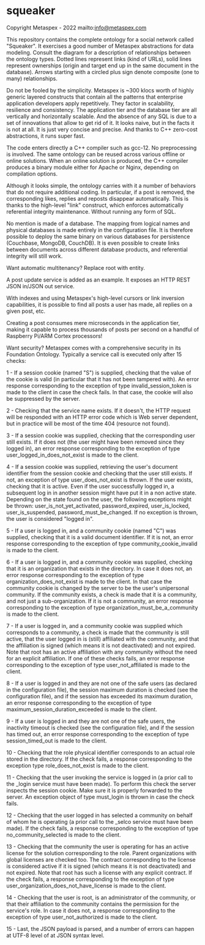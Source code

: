 # squeaker
Copyright Metaspex - 2022
mailto:info@metaspex.com

This repository contains the complete ontology for a social network called "Squeaker". It exercises a good number of Metaspex
abstractions for data modeling. Consult the diagram for a description of relationships between the ontology types.
Dotted lines represent links (kind of URLs), solid lines represent ownerships (origin and target end up in the same document
in the database). Arrows starting with a circled plus sign denote composite (one to many) relationships.

Do not be fooled by the simplicity. Metaspex is ~300 klocs worth of highly generic layered constructs that contain all the patterns
that enterprise application developers apply repetitively. They factor in scalability, resilience and consistency. The application
tier and the database tier are all vertically and horizontally scalable. And the absence of any SQL is due to a set of innovations
that allow to get rid of it. It looks naive, but in the facts it is not at all. It is just very concise and precise. And thanks
to C++ zero-cost abstractions, it runs super fast.

The code enters directly a C++ compiler such as gcc-12. No preprocessing is involved. The same ontology can be reused across
various offline or online solutions. When an online solution is produced, the C++ compiler produces a binary module either for
Apache or Nginx, depending on compilation options.

Although it looks simple, the ontology carries with it a number of behaviors that do not require additional coding. In particular,
if a post is removed, the corresponding likes, replies and reposts disappear automatically.
This is thanks to the high-level "link" construct, which enforces automatically referential integrity maintenance. Without
running any form of SQL.

No mention is made of a database. The mapping from logical names and physical databases is made entirely in the configuration
file. It is therefore possible to deploy the same binary on various databases for persistence (Couchbase, MongoDB, CouchDB). It
is even possible to create links between documents across different database products, and referential integrity will still work.

Want automatic multitenancy? Replace root with entity.

A post update service is added as an example. It exposes an HTTP REST JSON in/JSON out service.

With indexes and using Metaspex's high-level cursors or link inversion capabilities, it is possible to find all posts a user
has made, all replies on a given post, etc.

Creating a post consumes mere microseconds in the application tier, making it capable to process thousands of posts per second
on a handful of Raspberry Pi/ARM Cortex processors!

Want security? Metaspex comes with a comprehensive security in its Foundation Ontology. Typically a service call is executed only
after 15 checks:

1 - If a session cookie (named "S") is supplied, checking that the value of the cookie is valid (in particular that it has not been tampered with). An error response corresponding to the exception of type invalid_session_token is made to the client in case the check fails. In that case, the cookie will also be suppressed by the server.

2 - Checking that the service name exists. If it doesn't, the HTTP request will be responded with an HTTP error code which is Web server dependent, but in practice will be most of the time 404 (resource not found).

3 - If a session cookie was supplied, checking that the corresponding user still exists. If it does not (the user might have been removed since they logged in), an error response corresponding to the exception of type user_logged_in_does_not_exist is made to the client.

4 - If a session cookie was supplied, retrieving the user's document identifier from the session cookie and checking that the user still exists. If not, an exception of type user_does_not_exist is thrown. If the user exists, checking that it is active. Even if the user successfully logged in, a subsequent log in in another session might have put it in a non active state. Depending on the state found on the user, the following exceptions might be thrown: user_is_not_yet_activated, password_expired, user_is_locked, user_is_suspended, password_must_be_changed. If no exception is thrown, the user is considered "logged in".

5 - If a user is logged in, and a community cookie (named "C") was supplied, checking that it is a valid document identifier. If it is not, an error response corresponding to the exception of type community_cookie_invalid is made to the client.

6 - If a user is logged in, and a community cookie was supplied, checking that it is an organization that exists in the directory. In case it does not, an error response corresponding to the exception of type organization_does_not_exist is made to the client. In that case the community cookie is changed by the server to be the user's unipersonal community. If the community exists, a check is made that it is a community, and not just a sub-organization. If it is not a community, an error response corresponding to the exception of type organization_must_be_a_community is made to the client.

7 - If a user is logged in, and a community cookie was supplied which corresponds to a community, a check is made that the community is still active, that the user logged in is (still) affiliated with the community, and that the affiliation is signed (which means it is not deactivated) and not expired. Note that root has an active affiliation with any community without the need for an explicit affiliation. If one of these checks fails, an error response corresponding to the exception of type user_not_affiliated is made to the client.

8 - If a user is logged in and they are not one of the safe users (as declared in the configuration file), the session maximum duration is checked (see the configuration file), and if the session has exceeded its maximum duration, an error response corresponding to the exception of type maximum_session_duration_exceeded is made to the client.

9 - If a user is logged in and they are not one of the safe users, the inactivity timeout is checked (see the configuration file), and if the session has timed out, an error response corresponding to the exception of type session_timed_out is made to the client.

10 - Checking that the role physical identifier corresponds to an actual role stored in the directory. If the check fails, a response corresponding to the exception type role_does_not_exist is made to the client.

11 - Checking that the user invoking the service is logged in (a prior call to the _login service must have been made). To perform this check the server inspects the session cookie. Make sure it is properly forwarded to the server. An exception object of type must_login is thrown in case the check fails.

12 - Checking that the user logged in has selected a community on behalf of whom he is operating (a prior call to the _selco service must have been made). If the check fails, a response corresponding to the exception of type no_community_selected is made to the client.

13 - Checking that the community the user is operating for has an active license for the solution corresponding to the role. Parent organizations with global licenses are checked too. The contract corresponding to the license is considered active if it is signed (which means it is not deactivated) and not expired. Note that root has such a license with any explicit contract. If the check fails, a response corresponding to the exception of type user_organization_does_not_have_license is made to the client.

14 - Checking that the user is root, is an administrator of the community, or that their affiliation to the community contains the permission for the service's role. In case it does not, a response corresponding to the exception of type user_not_authorized is made to the client.

15 - Last, the JSON payload is parsed, and a number of errors can happen at UTF-8 level of at JSON syntax level.
